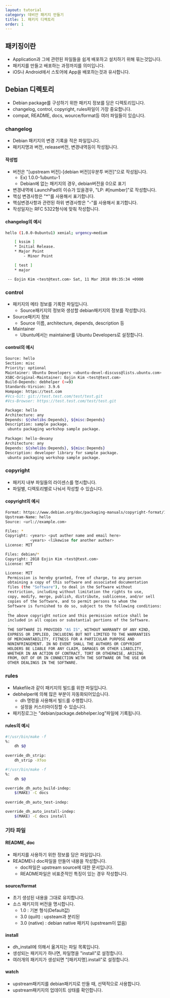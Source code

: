 ```yaml
---
layout: tutorial
category: 데비안 패키지 만들기
title: 1. 패키지 디렉토리
order: 1
---
```


## 패키징이란
- Application과 그에 관련된 파일들을 쉽게 배포하고 설치하기 위해 묶는것입니다.
- 패키지를 만들고 배포하는 과정까지를 의미입니다.
- iOS나 Android에서 스토어에 App을 배포하는것과 유사합니다.

## Debian 디렉토리
- Debian package를 구성하기 위한 패키지 정보를 담은 디렉토리입니다.
- changelog, control, copyright, rules파일이 가장 중요합니다.
- compat, README, docs, wource/format등 여러 파일들이 있습니다.

### changelog
- Debian 패키지의 변경 기록을 적은 파일입니다.
- 패키지명과 버전, release버전, 변경내역등이 작성됩니다.

#### 작성법
- 버전은 "[upstream 버전]-[debian 버전][우분투 버전]"으로 작성됩니다.
	- Ex) 1.0.0-1ubuntu-1
	- Debian에 없는 패키지의 경우, debian버전을 0으로 표기
- 변경내역에 LaunchPad의 이슈가 있을경우, "LP: #[number]"로 작성합니다.
- 핵심 변경사항은 "*"를 사용해서 표기합니다.
- 핵심변경사항과 관련된 하위 변경사항은 "-"를 사용해서 표기합니다.
- 작성일자는 RFC 5322형식에 맞춰 작성합니다.

#### changelog의 예시
```bash
hello (1.0.0-0ubuntu1) xenial; urgency=medium

	[ kssim ]
	* Initial Release.
	* Major Point
		- Minor Point

	[ test ]
	* major

 -- Eojin Kim <test@test.com> Sat, 11 Mar 2018 09:35:34 +0900
```

### control
- 패키지의 메타 정보를 기록한 파일입니다.
    - Source패키지의 정보와 생성할 debian패키지의 정보를 작성합니다.
- Source패키지 정보
    - Source 이름, architecture, depends, description 등
- Maintainer
    - Ubuntu에서는 maintainer를 Ubuntu Developers로 설정합니다.

#### control의 예시
```bash
Source: hello
Section: misc
Priority: optional
Maintainer: Ubuntu Developers <ubuntu-devel-discuss@lists.ubuntu.com>
XSBC-Original-Maintainer: Eojin Kim <test@test.com>
Build-Depends: debhelper (>=9)
Standards-Virsion: 3.9.6
Hompage: https://test.com
#Vcs-Git: git://test.test.com/test/test.git
#Vcs-Browser: https://test.test.com/test/test.git

Package: hello
Architecture: any
Depends: ${shelibs:Depends}, ${misc:Depends}
Description: sample package.
 ubuntu packaging workshop sample package.
 
Package: hello-devany
Architecture: any
Depends: ${shelibs:Depends}, ${misc:Depends}
Description: developer library for sample package.
 ubuntu packaging workshop sample package.
```

### copyright
- 패키지 내부 파일들의 라이센스를 명시합니다.
- 파일별, 디렉토리별로 나눠서 작성할 수 있습니다.

#### copyright의 예시
```bash
Format: https://www.debian.org/doc/packaging-manuals/copyright-format/1.0/
Upstream-Name: hello
Source: <url://example.com>

Files: *
Copyright: <years> <put auther name and email here>
           <years> <likewise for another auther>
License: MIT

Files: debian/*
Copyright: 2018 Eojin Kim <test@test.com>
License: MIT

License: MIT
 Permission is hereby granted, free of charge, to any person
 obtaining a copy of this software and associated documentation
 files (the "Software"), to deal in the Software without
 restriction, including without limitation the rights to use,
 copy, modify, merge, publish, distribute, sublicense, and/or sell
 copies of the Software, and to permit persons to whom the
 Software is furnished to do so, subject to the following conditions:
 .
 The above copyright notice and this permission notice shall be
 included in all copies or substantial portions of the Software.
 .
 THE SOFTWARE IS PROVIDED "AS IS", WITHOUT WARRANTY OF ANY KIND,
 EXPRESS OR IMPLIED, INCLUDING BUT NOT LIMITED TO THE WARRANTIES
 OF MERCHANTABILITY, FITNESS FOR A PARTICULAR PURPOSE AND
 NONINFRINGEMENT. IN NO EVENT SHALL THE AUTHORS OR COPYRIGHT
 HOLDERS BE LIABLE FOR ANY CLAIM, DAMAGES OR OTHER LIABILITY,
 WHETHER IN AN ACTION OF CONTRACT, TORT OR OTHERWISE, ARISING
 FROM, OUT OF OR IN CONNECTION WITH THE SOFTWARE OR THE USE OR
 OTHER DEALINGS IN THE SOFTWARE.
```

### rules
- Makefile과 같이 패키지의 빌드를 위한 파일입니다.
- debhelper에 의해 많은 부분이 자동화되어있습니다.
    - dh 명렁을 사용해서 빌드를 수행합니다.
    - 설정을 커스터마이징할 수 있습니다.
- 패키징로그는 "debian/package.debhelper.log"파일에 기록됩니다.

#### rules의 예시
```bash
#!/usr/bin/make -f
%:
    dh $@
    
override_dh_strip:
    dh_strip -Xfoo
```


```bash
#!/usr/bin/make -f
%:
    dh $@

override_dh_auto_build-indep:
    $(MAKE) -C docs
    
override_dh_auto_test-indep:

override_dh_auto_install-indep:
    $(MAKE) -C docs install
```

### 기타 파일
#### README, doc
- 패키지를 사용하기 위한 정보를 담은 파일입니다.
- README나 doc파일을 만들어 내용을 작성합니다.
    - doc파일은 upstream source에 대한 문서입니다.
    - README파일은 비표준적인 특징이 있는 경우 작성합니다.
    
#### source/format
- 초기 생성된 내용을 그대로 유지합니다.
- 소스 패키지의 버전을 명시합니다.
    - 1.0 : 기본 형식(Default값)
    - 3.0 (quilt) : upsteam과 분리된
    - 3.0 (native) : debian native 패키지 (upstream이 없음)

#### install
- dh_install에 의해서 옮겨지는 파일 목록입니다.
- 생성되는 패키지가 하나면, 파일명을 "install"로 설정합니다.
- 여러개의 패키지가 생성되면 "[패키지명].install"로 설정합니다.

#### watch
- upstream패키지를 debian패키지로 만들 때, 선택적으로 사용합니다.
- upstream패키지의 업데이트 상태를 확인합니다.
